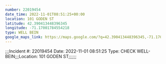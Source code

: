 ```yaml
---
number: 22019454
date_time: 2022-11-01T08:51:25+00:00
location: 101 GODEN ST
latitude: 42.390413448396345
longitude: -71.17001784554218
type: WELL BEIN
google_maps_link: https://maps.google.com/?q=42.390413448396345,-71.17001784554218
---
```


;;;Incident #: 22019454  Date: 2022-11-01 08:51:25   Type: CHECK WELL-BEIN;;;Location: 101 GODEN ST;;;;;;
